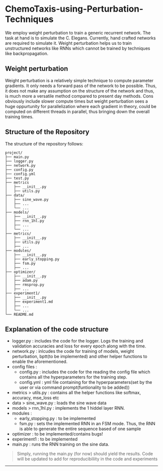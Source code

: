 # ChemoTaxis-using-Perturbation-Techniques
We employ weight perturbation to train a generic recurrent network. The task at hand is to simulate the C. Elegans. Currently, hand crafted networks are required to simulate it. Weight perturbation helps us to train unstructured networks like RNNs which cannot be trained by techniques like backpropagation. 

## Weight perturbation
Weight perturbation is a relatively simple technique to compute parameter gradients. It only needs a forward pass of the network to be possible. Thus, it does not make any assumption on the structure of the network and thus, is much more a versatile method compared to present day methods. Cons obviously include slower compute times but weight perturbation sees a huge oppurtunity for parallelization where each gradient in theory, could be computed on different threads in parallel, thus bringing down the overall training times.

## Structure of the Repository

The structure of the repository follows:
```
project/
├── main.py
├── logger.py
├── network.py
├── config.py
├── config.yml
├── test.py
├── metrics
│   ├── __init__.py
│   ├── utils.py
├── data/
│   ├── sine_wave.py
│   ├── ...
│   └── ...
├── models/
│   ├── __init__.py
│   ├── rnn_1hl.py
│   ├── ...
│   └── ...
├── metrics/
│   ├── __init__.py
│   ├── utils.py
│   ├── ...
├── modules/
│   ├── __init__.py
│   ├── early_stopping.py
│   ├── fsm.py
│   ├── ...
├── optimizer/
│   ├── __init__.py
│   ├── adam.py
│   ├── rmsprop.py
│   ├── ...
├── experiment1/
│   ├── __init__.py
│   ├── experiment1.md
│   ├── ...
│   └── ...
└── README.md
```

## Explanation of the code structure
* logger.py : includes the code for the logger. Logs the training and validation accuracies and loss for every epoch along with the time. 
* network.py : inlcudes the code for training of models, weight perturbation, bptt(to be implemented) and other helper functions to enable the aforementioned.
* config files : 
    - config.py : includes the code for the reading the config file which contains all the hyperparameters for the training step.
    - config.yml : yml file containing for the hyperparameters(set by the user or via command prompt(funtionality to be added))
* metrics > utils.py : contains all the helper functions like softmax, accuracy, mse_loss etc
* data > sine_wave.py : loads the sine wave data 
* models > rnn_1hl.py : implements the 1 hiddel layer RNN.
* modules :
    - early_stopping.py : to be implemented
    - fsm.py : sets the implemented RNN in an FSM mode. Thus, the RNN is able to generate the entire sequence based of one sample
* optimizer : to be implemented/contains bugs!
* experiment1 : to be implemented
* main.py : runs the RNN training on the sine data. 


> Simply, running the main.py (for now) should yield the results.
> Code will be updated to add for reproducibiliity in the code and experiments

---